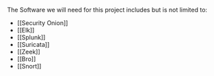 The Software we will need for this project includes but is not limited to: 
- [[Security Onion]]
- [[Elk]] 
- [[Splunk]]
- [[Suricata]]
- [[Zeek]]
- [[Bro]]
- [[Snort]]
